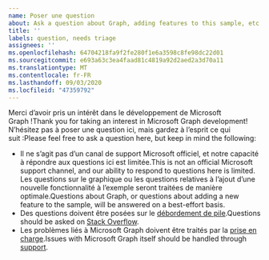 ```yaml
---
name: Poser une question
about: Ask a question about Graph, adding features to this sample, etc.
title: ''
labels: question, needs triage
assignees: ''
ms.openlocfilehash: 64704218fa9f2fe280f1e6a3598c8fe98dc22d01
ms.sourcegitcommit: e693a63c3ea4faad81c4819a92d2aed2a3d70a11
ms.translationtype: MT
ms.contentlocale: fr-FR
ms.lasthandoff: 09/03/2020
ms.locfileid: "47359792"
---
```

<span data-ttu-id="ee852-102">Merci d’avoir pris un intérêt dans le développement de Microsoft Graph !</span><span class="sxs-lookup"><span data-stu-id="ee852-102">Thank you for taking an interest in Microsoft Graph development!</span></span> <span data-ttu-id="ee852-103">N’hésitez pas à poser une question ici, mais gardez à l’esprit ce qui suit :</span><span class="sxs-lookup"><span data-stu-id="ee852-103">Please feel free to ask a question here, but keep in mind the following:</span></span>

- <span data-ttu-id="ee852-104">Il ne s’agit pas d’un canal de support Microsoft officiel, et notre capacité à répondre aux questions ici est limitée.</span><span class="sxs-lookup"><span data-stu-id="ee852-104">This is not an official Microsoft support channel, and our ability to respond to questions here is limited.</span></span> <span data-ttu-id="ee852-105">Les questions sur le graphique ou les questions relatives à l’ajout d’une nouvelle fonctionnalité à l’exemple seront traitées de manière optimale.</span><span class="sxs-lookup"><span data-stu-id="ee852-105">Questions about Graph, or questions about adding a new feature to the sample, will be answered on a best-effort basis.</span></span>
- <span data-ttu-id="ee852-106">Des questions doivent être posées sur le [débordement de pile](https://stackoverflow.com/questions/tagged/microsoft-graph).</span><span class="sxs-lookup"><span data-stu-id="ee852-106">Questions should be asked on [Stack Overflow](https://stackoverflow.com/questions/tagged/microsoft-graph).</span></span>
- <span data-ttu-id="ee852-107">Les problèmes liés à Microsoft Graph doivent être traités par la [prise en charge](https://developer.microsoft.com/graph/support).</span><span class="sxs-lookup"><span data-stu-id="ee852-107">Issues with Microsoft Graph itself should be handled through [support](https://developer.microsoft.com/graph/support).</span></span>
